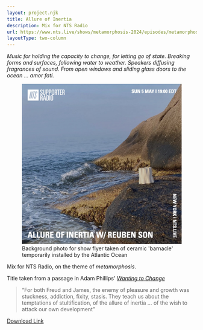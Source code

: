 ```yaml
---
layout: project.njk
title: Allure of Inertia
description: Mix for NTS Radio
url: https://www.nts.live/shows/metamorphosis-2024/episodes/metamorphosis-2024-allure-of-inertia-w-reuben-son-6th-may-2024
layoutType: two-column
---
```

_Music for holding the capacity to change, for letting go of state. Breaking forms and surfaces, following water to weather. Speakers diffusing fragrances of sound. From open windows and sliding glass doors to the ocean … amor fati._

<figure class="figure-medium">
  <img src="/public/allure-of-inertia.jpeg" alt="show flyer by NTS">
  <figcaption>Background photo for show flyer taken of ceramic 'barnacle' temporarily installed by the Atlantic Ocean</figcaption>
</figure>


Mix for NTS Radio, on the theme of _metamorphosis_.

Title taken from a passage in Adam Phillips' [_Wanting to Change_](https://www.are.na/block/27704076)
> “For both Freud and James, the enemy of pleasure and growth was stuckness, addiction, fixity, stasis. They teach us about the temptations of stultification, of the allure of inertia … of the wish to attack our own development”

<!-- <blockquote style="display: block">

  **Program Notes**

  Peter Michael Hamel, _Organum_

  Lino Capra Vaccina, _Voce in XY_

  John Tchicai, _Lied_

  Jon Keliehor & Orlando Kimber, _One Language_

  Don Cherry & Terry Riley, _Live Köln 1975_

  Max Eastley, _Installation for the Film ‘Clocks of the Midnight Hour’_

  Mary Jane Leach, _Pipe Dreams_

  Bee Mask, _From A Will-Less Gigolo Of A Divinity To The Gore-Spattered Lion On His Own Hearth, Odysseus Becomes _‘Odysseus‘

  Yellow Magic Orchestra, _Flake_

  Michael Schumacher, _Mutation_

  Park & Tamirisa, _SOTO_

  Pablo Diserens, _Constellation of ponds, Lusatia 04/06/2021, 10:27 p.m._

  Roméo Poirier, _Statuario (Eli Keszler Remix)_

  Eiko Ishibashi, _Ask Me How I Sleep at Night_
</blockquote> -->

[Download Link](https://www.dropbox.com/s/zebvsqnx1qu3aam/Allure%20of%20Inertia.mp3?dl=0)
